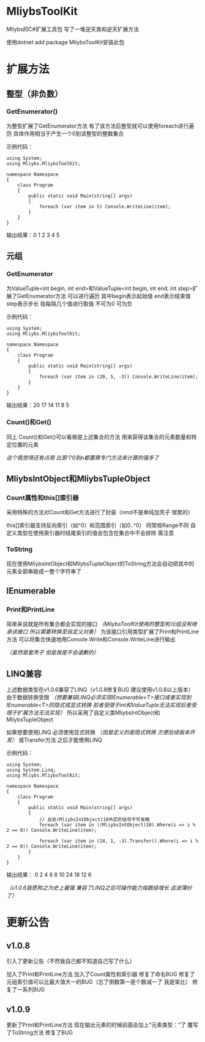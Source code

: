# MliybsToolKit
Mliybs的C#扩展工具包 写了一堆逆天类和逆天扩展方法

使用dotnet add package MliybsToolKit安装此包

# 扩展方法
## 整型（非负数）
### GetEnumerator()
为整型扩展了GetEnumerator方法 有了该方法后整型就可以使用foreach进行遍历 具体作用相当于产生一个0到该整型的整数集合

示例代码：
```CSharp
using System;
using Mliybs.MliybsToolKit;

namespace Namespace
{
    class Program
    {
        public static void Main(string[] args)
        {
            foreach (var item in 5) Console.WriteLine(item);
        }
    }
}
```

输出结果：0 1 2 3 4 5

## 元组
### GetEnumerator
为ValueTuple&lt;int begin, int end&gt;和ValueTuple&lt;int begin, int end, int step&gt;扩展了GetEnumerator方法 可以进行遍历 其中begin表示起始值 end表示结束值 step表示步长 指每隔几个值进行取值 不可为0 可为负

示例代码：
```CSharp
using System;
using Mliybs.MliybsToolKit;

namespace Namespace
{
    class Program
    {
        public static void Main(string[] args)
        {
            foreach (var item in (20, 5, -3)) Console.WriteLine(item);
        }
    }
}
```

输出结果：20 17 14 11 8 5

### Count()和Get()
同上 Count()和Get()可以看做是上述集合的方法 用来获得该集合的元素数量和特定位置的元素

_这个我觉得还有点用 比那个0到n都要靠专门方法来计算的强多了_

## MliybsIntObject和MliybsTupleObject

### Count属性和this[]索引器
采用特殊的方法对Count和Get方法进行了封装（nmd不是单纯加壳子 很累的）

this[]索引器支持反向索引（如^0）和范围索引（如0..^0） 同常规Range不同 自定义类型在使用索引器时结尾索引的值会包含在集合中不会排除 需注意

### ToString
现在使用MliybsIntObject和MliybsTupleObject的ToString方法会自动把其中的元素全部串联成一整个字符串了

## IEnumerable
### Print和PrintLine
简单来说就是所有集合都会实现的接口 _（MliybsToolKit使用的整型和元组没有继承该接口 所以需要转换至自定义对象）_ 为该接口引用类型扩展了Print和PrintLine方法 可以将集合快速地用Console.Write和Console.WriteLine进行输出

_（虽然是套壳子 但是我是不会道歉的）_

## LINQ兼容
上述数据类型在v1.0.6兼容了LINQ（v1.0.8修复BUG 建议使用v1.0.8以上版本） 由于数据转换受限 _（想要兼容LINQ必须实现IEnumerable&lt;T&gt;接口或者实现到IEnumerable&lt;T&gt;的隐式或显式转换 前者受限于int和ValueTuple无法实现后者受限于扩展方法无法实现）_ 所以采用了自定义类MliybsIntObject和MliybsTupleObject

如果想要使用LINQ 必须使用显式转换 _（但是定义的是隐式转换 方便后续版本开发）_ 或Transfer方法 之后才能使用LINQ

示例代码：
```CSharp
using System;
using System.Linq;
using Mliybs.MliybsToolKit;

namespace Namespace
{
    class Program
    {
        public static void Main(string[] args)
        {
            // 此处(MliybsIntObject)10外层的括号不可省略
            foreach (var item in ((MliybsIntObject)10).Where(i => i % 2 == 0)) Console.WriteLine(item);

            foreach (var item in (24, 1, -3).Transfer().Where(i => i % 2 == 0)) Console.WriteLine(item);
        }
    }
}
```

输出结果：
0 2 4 6 8 10
24 18 12 6

_（v1.0.6我愿称之为史上最强 兼容了LINQ之后可操作能力指数级增长 这波薄纱了）_

# 更新公告
## v1.0.8
引入了更新公告（不然我自己都不知道自己写了什么）

加入了Print和PrintLine方法 加入了Count属性和索引器 修复了命名BUG 修复了元组索引值可以比最大值大一的BUG（忘了倒数第一是个数减一了 我是笨比） 修复了一系列BUG

## v1.0.9
更新了Print和PrintLine方法 现在输出元素的时候前面会加上“元素类型：”了 覆写了ToString方法 修复了BUG